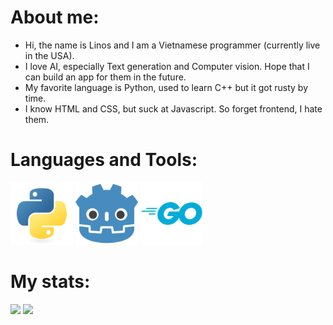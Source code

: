 # About me:
- Hi, the name is Linos and I am a Vietnamese programmer (currently live in the USA).
- I love AI, especially Text generation and Computer vision. Hope that I can build an app for them in the future.
- My favorite language is Python, used to learn C++ but it got rusty by time.
- I know HTML and CSS, but suck at Javascript. So forget frontend, I hate them.

# Languages and Tools:

<div>
  <img src="https://github.com/devicons/devicon/blob/master/icons/python/python-original.svg" width="100" height="100"/>
  <img src="https://github.com/devicons/devicon/blob/master/icons/godot/godot-original.svg" width="100" height="100"/>
  <img src="https://github.com/devicons/devicon/blob/master/icons/go/go-original-wordmark.svg" width="100" height="100"/>
</div>

# My stats:

<div>
  <img src="https://github-readme-stats.vercel.app/api?username=Linos1391&layout=compact&theme=vision-friendly-dark" width = "45%">
  <img src="https://github-readme-stats.vercel.app/api/top-langs/?username=Linos1391&layout=compact&theme=vision-friendly-dark" width = "45%">
</div>
